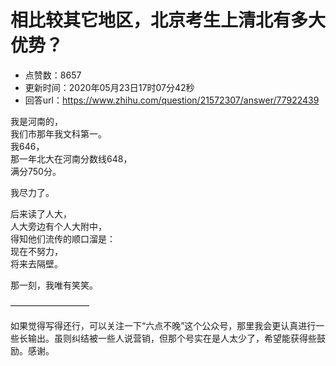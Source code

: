 # 相比较其它地区，北京考生上清北有多大优势？
- 点赞数：8657
- 更新时间：2020年05月23日17时07分42秒
- 回答url：https://www.zhihu.com/question/21572307/answer/77922439
<body>
 <p data-pid="ZGVNcaX1">我是河南的，<br>
  我们市那年我文科第一。<br>
  我646，<br>
  那一年北大在河南分数线648，<br>
  满分750分。</p>
 <p data-pid="fiQPcr2-">我尽力了。</p>
 <p data-pid="ekgUhHoF">后来读了人大，<br>
  人大旁边有个人大附中，<br>
  得知他们流传的顺口溜是：<br>
  现在不努力，<br>
  将来去隔壁。</p>
 <p data-pid="kaNgKYgg">那一刻，我唯有笑笑。</p>
 <p data-pid="X4_uj46P">—————————</p>
 <p data-pid="tqf0bhwi">如果觉得写得还行，可以关注一下“六点不晚”这个公众号，那里我会更认真进行一些长输出。虽则纠结被一些人说营销，但那个号实在是人太少了，希望能获得些鼓励。感谢。</p>
</body>
